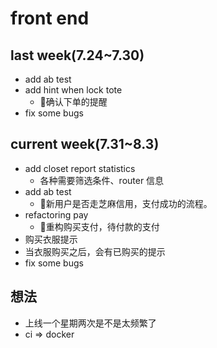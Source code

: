 # front end

## last week(7.24~7.30)

- add ab test
- add hint when lock tote
  - 确认下单的提醒
- fix some bugs

## current week(7.31~8.3)

- add closet report statistics
  - 各种需要筛选条件、router 信息
- add ab test
  - 新用户是否走芝麻信用，支付成功的流程。
- refactoring pay
  - 重构购买支付，待付款的支付
- 购买衣服提示
 - 当衣服购买之后，会有已购买的提示
- fix some bugs

## 想法

- 上线一个星期两次是不是太频繁了
- ci => docker

